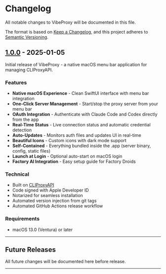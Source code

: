 # Changelog

All notable changes to VibeProxy will be documented in this file.

The format is based on [Keep a Changelog](https://keepachangelog.com/en/1.0.0/),
and this project adheres to [Semantic Versioning](https://semver.org/spec/v2.0.0.html).

## [1.0.0] - 2025-01-05

Initial release of VibeProxy - a native macOS menu bar application for managing CLIProxyAPI.

### Features

- **Native macOS Experience** - Clean SwiftUI interface with menu bar integration
- **One-Click Server Management** - Start/stop the proxy server from your menu bar
- **OAuth Integration** - Authenticate with Claude Code and Codex directly from the app
- **Real-Time Status** - Live connection status and automatic credential detection
- **Auto-Updates** - Monitors auth files and updates UI in real-time
- **Beautiful Icons** - Custom icons with dark mode support
- **Self-Contained** - Everything bundled inside the .app (server binary, config, static files)
- **Launch at Login** - Optional auto-start on macOS login
- **Factory AI Integration** - Easy setup guide for Factory Droids

### Technical

- Built on [CLIProxyAPI](https://github.com/router-for-me/CLIProxyAPI)
- Code signed with Apple Developer ID
- Notarized for seamless installation
- Automated version injection from git tags
- Automated GitHub Actions release workflow

### Requirements

- macOS 13.0 (Ventura) or later

---

## Future Releases

All future changes will be documented here before release.

---

[1.0.0]: https://github.com/automazeio/proxybar/releases/tag/v1.0.0
